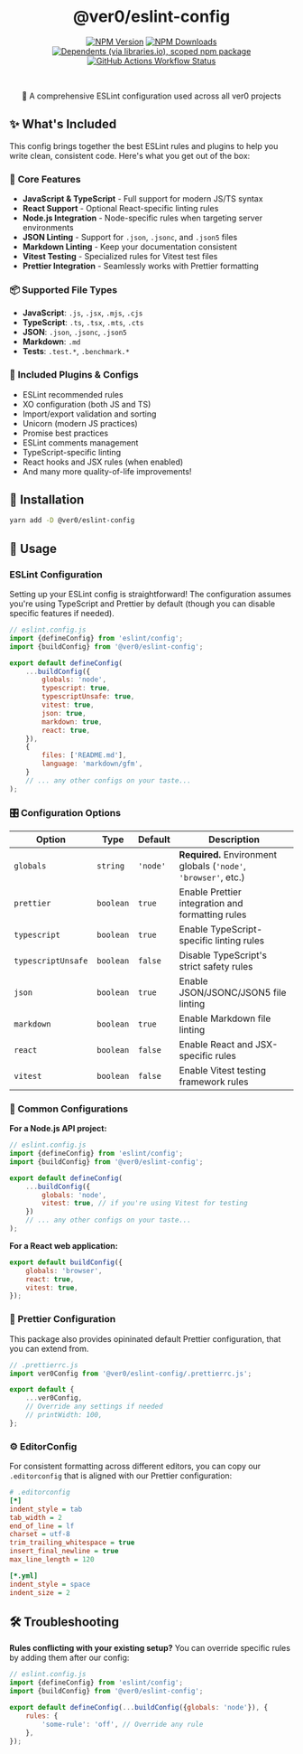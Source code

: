 <div align="center">
<h1>@ver0/eslint-config</h1>

[![NPM Version](https://img.shields.io/npm/v/%40ver0%2Feslint-config?style=flat-square)](https://www.npmjs.com/package/@ver0/eslint-config)
[![NPM Downloads](https://img.shields.io/npm/dm/%40ver0%2Feslint-config?style=flat-square)](https://www.npmjs.com/package/@ver0/eslint-config)
[![Dependents (via libraries.io), scoped npm package](https://img.shields.io/librariesio/dependents/npm/%40ver0/eslint-config?style=flat-square)](https://www.npmjs.com/package/@ver0/eslint-config)
[![GitHub Actions Workflow Status](https://img.shields.io/github/actions/workflow/status/ver0-project/eslint-config/ci.yml?style=flat-square)](https://github.com/ver0-project/eslint-config/actions)

<br/>

<p>🔬 A comprehensive ESLint configuration used across all ver0 projects</p>

</div>

## ✨ What's Included

This config brings together the best ESLint rules and plugins to help you write clean, consistent code. Here's what you
get out of the box:

### 🎯 **Core Features**

- **JavaScript & TypeScript** - Full support for modern JS/TS syntax
- **React Support** - Optional React-specific linting rules
- **Node.js Integration** - Node-specific rules when targeting server environments
- **JSON Linting** - Support for `.json`, `.jsonc`, and `.json5` files
- **Markdown Linting** - Keep your documentation consistent
- **Vitest Testing** - Specialized rules for Vitest test files
- **Prettier Integration** - Seamlessly works with Prettier formatting

### 📦 **Supported File Types**

- **JavaScript**: `.js`, `.jsx`, `.mjs`, `.cjs`
- **TypeScript**: `.ts`, `.tsx`, `.mts`, `.cts`
- **JSON**: `.json`, `.jsonc`, `.json5`
- **Markdown**: `.md`
- **Tests**: `.test.*`, `.benchmark.*`

### 🔧 **Included Plugins & Configs**

- ESLint recommended rules
- XO configuration (both JS and TS)
- Import/export validation and sorting
- Unicorn (modern JS practices)
- Promise best practices
- ESLint comments management
- TypeScript-specific linting
- React hooks and JSX rules (when enabled)
- And many more quality-of-life improvements!

## 🚀 Installation

```bash
yarn add -D @ver0/eslint-config
```

## 📖 Usage

### ESLint Configuration

Setting up your ESLint config is straightforward! The configuration assumes you're using TypeScript and Prettier by
default (though you can disable specific features if needed).

```js
// eslint.config.js
import {defineConfig} from 'eslint/config';
import {buildConfig} from '@ver0/eslint-config';

export default defineConfig(
	...buildConfig({
		globals: 'node',
		typescript: true,
		typescriptUnsafe: true,
		vitest: true,
		json: true,
		markdown: true,
		react: true,
	}),
	{
		files: ['README.md'],
		language: 'markdown/gfm',
	}
	// ... any other configs on your taste...
);
```

### 🎛️ Configuration Options

| Option             | Type      | Default  | Description                                                     |
| ------------------ | --------- | -------- | --------------------------------------------------------------- |
| `globals`          | `string`  | `'node'` | **Required.** Environment globals (`'node'`, `'browser'`, etc.) |
| `prettier`         | `boolean` | `true`   | Enable Prettier integration and formatting rules                |
| `typescript`       | `boolean` | `true`   | Enable TypeScript-specific linting rules                        |
| `typescriptUnsafe` | `boolean` | `false`  | Disable TypeScript's strict safety rules                        |
| `json`             | `boolean` | `true`   | Enable JSON/JSONC/JSON5 file linting                            |
| `markdown`         | `boolean` | `true`   | Enable Markdown file linting                                    |
| `react`            | `boolean` | `false`  | Enable React and JSX-specific rules                             |
| `vitest`           | `boolean` | `false`  | Enable Vitest testing framework rules                           |

### 🌟 Common Configurations

**For a Node.js API project:**

```js
// eslint.config.js
import {defineConfig} from 'eslint/config';
import {buildConfig} from '@ver0/eslint-config';

export default defineConfig(
	...buildConfig({
		globals: 'node',
		vitest: true, // if you're using Vitest for testing
	})
	// ... any other configs on your taste...
);
```

**For a React web application:**

```js
export default buildConfig({
	globals: 'browser',
	react: true,
	vitest: true,
});
```

### 🎨 Prettier Configuration

This package also provides opininated default Prettier configuration, that you can extend from.

```js
// .prettierrc.js
import ver0Config from '@ver0/eslint-config/.prettierrc.js';

export default {
	...ver0Config,
	// Override any settings if needed
	// printWidth: 100,
};
```

### ⚙️ EditorConfig

For consistent formatting across different editors, you can copy our `.editorconfig` that is aligned with our Prettier
configuration:

```ini
# .editorconfig
[*]
indent_style = tab
tab_width = 2
end_of_line = lf
charset = utf-8
trim_trailing_whitespace = true
insert_final_newline = true
max_line_length = 120

[*.yml]
indent_style = space
indent_size = 2
```

## 🛠️ Troubleshooting

**Rules conflicting with your existing setup?** You can override specific rules by adding them after our config:

```js
// eslint.config.js
import {defineConfig} from 'eslint/config';
import {buildConfig} from '@ver0/eslint-config';

export default defineConfig(...buildConfig({globals: 'node'}), {
	rules: {
		'some-rule': 'off', // Override any rule
	},
});
```
